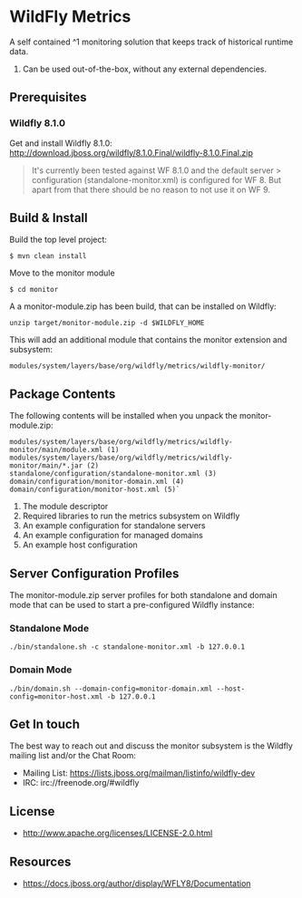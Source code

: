 # WildFly Metrics

A self contained ^1 monitoring solution that keeps track of historical runtime data.

1. Can be used out-of-the-box, without any external dependencies.

## Prerequisites

### Wildfly 8.1.0  

Get and install Wildfly 8.1.0: http://download.jboss.org/wildfly/8.1.0.Final/wildfly-8.1.0.Final.zip

> It's currently been tested against WF 8.1.0 and the default server > configuration (standalone-monitor.xml) is configured for WF 8.
> But apart from that there should be no reason to not use it on WF 9.

## Build & Install

Build the top level project:

```
$ mvn clean install
```

Move to the monitor module

```
$ cd monitor
```

A a monitor-module.zip has been build, that can be installed on Wildfly:

```
unzip target/monitor-module.zip -d $WILDFLY_HOME
```

This will add an additional module that contains the monitor extension and subsystem:

```
modules/system/layers/base/org/wildfly/metrics/wildfly-monitor/
```

## Package Contents

The following contents will be installed when you unpack the monitor-module.zip:

```
modules/system/layers/base/org/wildfly/metrics/wildfly-monitor/main/module.xml (1)
modules/system/layers/base/org/wildfly/metrics/wildfly-monitor/main/*.jar (2)
standalone/configuration/standalone-monitor.xml (3)
domain/configuration/monitor-domain.xml (4)
domain/configuration/monitor-host.xml (5)`
```

1. The module descriptor
2. Required libraries to run the metrics subsystem on Wildfly
3. An example configuration for standalone servers
4. An example configuration for managed domains
5. An example host configuration

## Server Configuration Profiles

The monitor-module.zip server profiles for both standalone and domain mode that can be used to start a pre-configured Wildfly instance:

### Standalone Mode

```
./bin/standalone.sh -c standalone-monitor.xml -b 127.0.0.1
```

### Domain Mode

```
./bin/domain.sh --domain-config=monitor-domain.xml --host-config=monitor-host.xml -b 127.0.0.1
```

## Get In touch

The best way to reach out and discuss the monitor subsystem is the Wildfly mailing list and/or the Chat Room:

* Mailing List: https://lists.jboss.org/mailman/listinfo/wildfly-dev
* IRC: irc://freenode.org/#wildfly

## License

* http://www.apache.org/licenses/LICENSE-2.0.html

## Resources
* https://docs.jboss.org/author/display/WFLY8/Documentation

